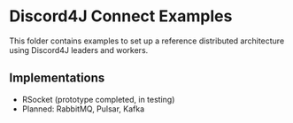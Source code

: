 # Discord4J Connect Examples

This folder contains examples to set up a reference distributed architecture using Discord4J leaders and workers.

## Implementations
- RSocket (prototype completed, in testing)
- Planned: RabbitMQ, Pulsar, Kafka
